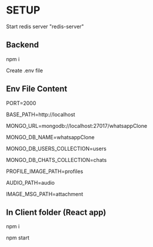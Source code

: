 # SETUP
Start redis server "redis-server"

## Backend
npm i

Create .env file

## Env File Content
PORT=2000

BASE_PATH=http://localhost

MONGO_URL=mongodb://localhost:27017/whatsappClone

MONGO_DB_NAME=whatsappClone

MONGO_DB_USERS_COLLECTION=users

MONGO_DB_CHATS_COLLECTION=chats

PROFILE_IMAGE_PATH=profiles

AUDIO_PATH=audio

IMAGE_MSG_PATH=attachment

## In Client folder  (React app)
npm i

npm start
